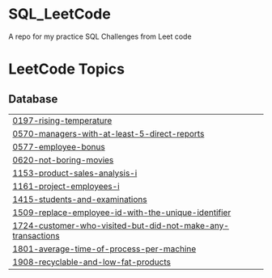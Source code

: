 # SQL_LeetCode
A repo for my practice SQL Challenges from Leet code 

<!---LeetCode Topics Start-->
# LeetCode Topics
## Database
|  |
| ------- |
| [0197-rising-temperature](https://github.com/loquellaa/SQL_LeetCode/tree/master/0197-rising-temperature) |
| [0570-managers-with-at-least-5-direct-reports](https://github.com/loquellaa/SQL_LeetCode/tree/master/0570-managers-with-at-least-5-direct-reports) |
| [0577-employee-bonus](https://github.com/loquellaa/SQL_LeetCode/tree/master/0577-employee-bonus) |
| [0620-not-boring-movies](https://github.com/loquellaa/SQL_LeetCode/tree/master/0620-not-boring-movies) |
| [1153-product-sales-analysis-i](https://github.com/loquellaa/SQL_LeetCode/tree/master/1153-product-sales-analysis-i) |
| [1161-project-employees-i](https://github.com/loquellaa/SQL_LeetCode/tree/master/1161-project-employees-i) |
| [1415-students-and-examinations](https://github.com/loquellaa/SQL_LeetCode/tree/master/1415-students-and-examinations) |
| [1509-replace-employee-id-with-the-unique-identifier](https://github.com/loquellaa/SQL_LeetCode/tree/master/1509-replace-employee-id-with-the-unique-identifier) |
| [1724-customer-who-visited-but-did-not-make-any-transactions](https://github.com/loquellaa/SQL_LeetCode/tree/master/1724-customer-who-visited-but-did-not-make-any-transactions) |
| [1801-average-time-of-process-per-machine](https://github.com/loquellaa/SQL_LeetCode/tree/master/1801-average-time-of-process-per-machine) |
| [1908-recyclable-and-low-fat-products](https://github.com/loquellaa/SQL_LeetCode/tree/master/1908-recyclable-and-low-fat-products) |
<!---LeetCode Topics End-->